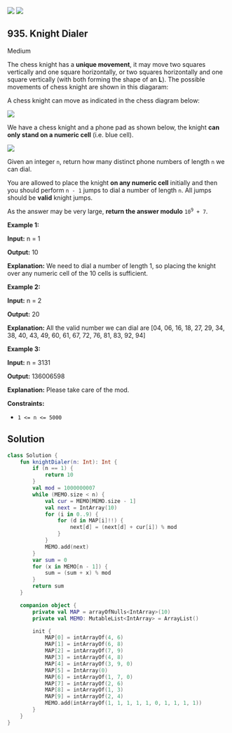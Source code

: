 [![](https://img.shields.io/github/stars/javadev/LeetCode-in-Kotlin?label=Stars&style=flat-square)](https://github.com/javadev/LeetCode-in-Kotlin)
[![](https://img.shields.io/github/forks/javadev/LeetCode-in-Kotlin?label=Fork%20me%20on%20GitHub%20&style=flat-square)](https://github.com/javadev/LeetCode-in-Kotlin/fork)

## 935\. Knight Dialer

Medium

The chess knight has a **unique movement**, it may move two squares vertically and one square horizontally, or two squares horizontally and one square vertically (with both forming the shape of an **L**). The possible movements of chess knight are shown in this diagaram:

A chess knight can move as indicated in the chess diagram below:

![](https://assets.leetcode.com/uploads/2020/08/18/chess.jpg)

We have a chess knight and a phone pad as shown below, the knight **can only stand on a numeric cell** (i.e. blue cell).

![](https://assets.leetcode.com/uploads/2020/08/18/phone.jpg)

Given an integer `n`, return how many distinct phone numbers of length `n` we can dial.

You are allowed to place the knight **on any numeric cell** initially and then you should perform `n - 1` jumps to dial a number of length `n`. All jumps should be **valid** knight jumps.

As the answer may be very large, **return the answer modulo** <code>10<sup>9</sup> + 7</code>.

**Example 1:**

**Input:** n = 1

**Output:** 10

**Explanation:** We need to dial a number of length 1, so placing the knight over any numeric cell of the 10 cells is sufficient.

**Example 2:**

**Input:** n = 2

**Output:** 20

**Explanation:** All the valid number we can dial are [04, 06, 16, 18, 27, 29, 34, 38, 40, 43, 49, 60, 61, 67, 72, 76, 81, 83, 92, 94]

**Example 3:**

**Input:** n = 3131

**Output:** 136006598

**Explanation:** Please take care of the mod.

**Constraints:**

*   `1 <= n <= 5000`

## Solution

```kotlin
class Solution {
    fun knightDialer(n: Int): Int {
        if (n == 1) {
            return 10
        }
        val mod = 1000000007
        while (MEMO.size < n) {
            val cur = MEMO[MEMO.size - 1]
            val next = IntArray(10)
            for (i in 0..9) {
                for (d in MAP[i]!!) {
                    next[d] = (next[d] + cur[i]) % mod
                }
            }
            MEMO.add(next)
        }
        var sum = 0
        for (x in MEMO[n - 1]) {
            sum = (sum + x) % mod
        }
        return sum
    }

    companion object {
        private val MAP = arrayOfNulls<IntArray>(10)
        private val MEMO: MutableList<IntArray> = ArrayList()

        init {
            MAP[0] = intArrayOf(4, 6)
            MAP[1] = intArrayOf(6, 8)
            MAP[2] = intArrayOf(7, 9)
            MAP[3] = intArrayOf(4, 8)
            MAP[4] = intArrayOf(3, 9, 0)
            MAP[5] = IntArray(0)
            MAP[6] = intArrayOf(1, 7, 0)
            MAP[7] = intArrayOf(2, 6)
            MAP[8] = intArrayOf(1, 3)
            MAP[9] = intArrayOf(2, 4)
            MEMO.add(intArrayOf(1, 1, 1, 1, 1, 0, 1, 1, 1, 1))
        }
    }
}
```